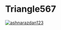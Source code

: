 # Triangle567
[![ashnarazdan123](https://circleci.com/gh/ashnarazdan123/Triangle567.svg?style=svg)](https://app.circleci.com/pipelines/github/ashnarazdan123/Triangle567?branch=main&filter=all)